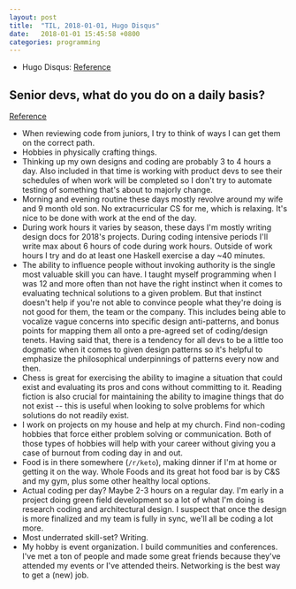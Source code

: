 ```yaml
---
layout: post
title:  "TIL, 2018-01-01, Hugo Disqus"
date:   2018-01-01 15:45:58 +0800
categories: programming
---
```


- Hugo Disqus: [Reference](https://gohugohq.com/partials/disqus-comments-in-hugo/)

## Senior devs, what do you do on a daily basis?
[Reference](https://www.reddit.com/r/cscareerquestions/comments/7nboax/senior_devs_what_do_you_do_on_a_daily_basis/)

- When reviewing code from juniors, I try to think of ways I can get them on the correct path.
- Hobbies in physically crafting things.
- Thinking up my own designs and coding are probably 3 to 4 hours a day. Also included in that time is working with product devs to see their schedules of when work will be completed so I don't try to automate testing of something that's about to majorly change.
- Morning and evening routine these days mostly revolve around my wife and 9 month old son. No extracurricular CS for me, which is relaxing. It's nice to be done with work at the end of the day.
- During work hours it varies by season, these days I'm mostly writing design docs for 2018's projects. During coding intensive periods I'll write max about 6 hours of code during work hours. Outside of work hours I try and do at least one Haskell exercise a day ~40 minutes.
- The ability to influence people without invoking authority is the single most valuable skill you can have. I taught myself programming when I was 12 and more often than not have the right instinct when it comes to evaluating technical solutions to a given problem. But that instinct doesn't help if you're not able to convince people what they're doing is not good for them, the team or the company. This includes being able to vocalize vague concerns into specific design anti-patterns, and bonus points for mapping them all onto a pre-agreed set of coding/design tenets. Having said that, there is a tendency for all devs to be a little too dogmatic when it comes to given design patterns so it's helpful to emphasize the philosophical underpinnings of patterns every now and then.
- Chess is great for exercising the ability to imagine a situation that could exist and evaluating its pros and cons without committing to it. Reading fiction is also crucial for maintaining the ability to imagine things that do not exist -- this is useful when looking to solve problems for which solutions do not readily exist.
- I work on projects on my house and help at my church. Find non-coding hobbies that force either problem solving or communication. Both of those types of hobbies will help with your career without giving you a case of burnout from coding day in and out.
- Food is in there somewhere (`/r/keto`), making dinner if I'm at home or getting it on the way. Whole Foods and its great hot food bar is by C&S and my gym, plus some other healthy local options.
- Actual coding per day? Maybe 2-3 hours on a regular day. I'm early in a project doing green field development so a lot of what I'm doing is research coding and architectural design. I suspect that once the design is more finalized and my team is fully in sync, we'll all be coding a lot more.
- Most underrated skill-set? Writing.
- My hobby is event organization. I build communities and conferences. I've met a ton of people and made some great friends because they've attended my events or I've attended theirs. Networking is the best way to get a (new) job.
